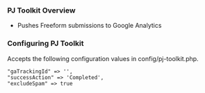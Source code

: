 ### PJ Toolkit Overview

- Pushes Freeform submissions to Google Analytics

### Configuring PJ Toolkit
Accepts the following configuration values in config/pj-toolkit.php.

```
"gaTrackingId" => '',
"successAction" => 'Completed',
"excludeSpam" => true
```
